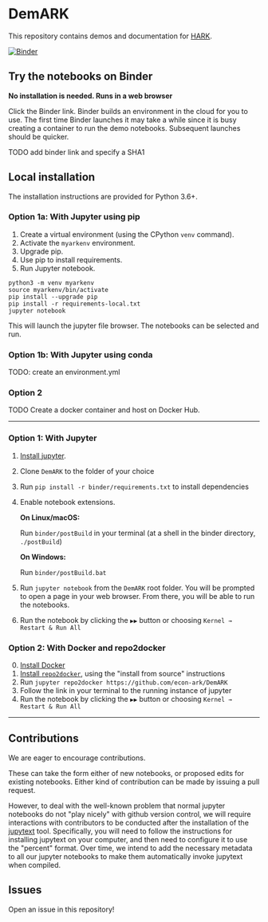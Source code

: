 # DemARK

This repository contains demos and documentation for [HARK](https://github.com/econ-ark/HARK).

[![Binder](https://mybinder.org/badge.svg)](https://mybinder.org/v2/gh/econ-ark/DemARK/master)

## Try the notebooks on Binder

**No installation is needed. Runs in a web browser**

Click the Binder link. Binder builds an environment in the cloud for you to use.
The first time Binder launches it may take a while since it is busy creating a
container to run the demo notebooks. Subsequent launches should be quicker.

TODO add binder link and specify a SHA1

## Local installation

The installation instructions are provided for Python 3.6+.

### Option 1a: With Jupyter using pip

1. Create a virtual environment (using the CPython `venv` command).
2. Activate the `myarkenv` environment.
3. Upgrade pip.
4. Use pip to install requirements.
5. Run Jupyter notebook.

```
python3 -m venv myarkenv
source myarkenv/bin/activate
pip install --upgrade pip
pip install -r requirements-local.txt
jupyter notebook
```

This will launch the jupyter file browser. The notebooks can be selected and
run.


### Option 1b: With Jupyter using conda

TODO: create an environment.yml

### Option 2

TODO Create a docker container and host on Docker Hub.

---

### Option 1: With Jupyter

1. [Install jupyter](https://jupyter.org/install).
2. Clone `DemARK` to the folder of your choice
3. Run `pip install -r binder/requirements.txt` to install dependencies
4. Enable notebook extensions.

   **On Linux/macOS:**

   Run `binder/postBuild` in your terminal (at a shell in the binder directory, `./postBuild`)

   **On Windows:**

   Run `binder/postBuild.bat`

5. Run `jupyter notebook` from the `DemARK` root folder. You will be prompted to open a page in your web browser. From there, you will be able to run the notebooks.
6. Run the notebook by clicking the `▶▶` button or choosing `Kernel → Restart & Run All`

### Option 2: With Docker and repo2docker

0. [Install Docker](https://www.docker.com/community-edition)
1. [Install `repo2docker`](https://github.com/jupyter/repo2docker#installation), using the "install from source" instructions
2. Run `jupyter repo2docker https://github.com/econ-ark/DemARK`
3. Follow the link in your terminal to the running instance of jupyter
4. Run the notebook by clicking the `▶▶` button or choosing `Kernel → Restart & Run All`

---

## Contributions

We are eager to encourage contributions.

These can take the form either of new notebooks, or proposed edits for existing notebooks. Either kind of contribution can be made by issuing a pull request.

However, to deal with the well-known problem that normal jupyter notebooks do not "play nicely" with github version control, we will require interactions
with contributors to be conducted after the installation of the [jupytext](https://towardsdatascience.com/introducing-jupytext-9234fdff6c57) tool.
Specifically, you will need to follow the instructions for installing jupytext on your computer, and then need to configure it to use the "percent"
format. Over time, we intend to add the necessary metadata to all our jupyter notebooks to make them automatically invoke jupytext when compiled.

## Issues

Open an issue in this repository!
